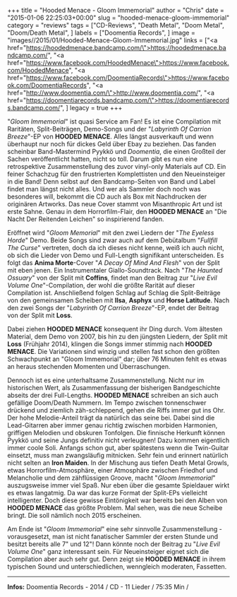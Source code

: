 +++
title = "Hooded Menace - Gloom Immemorial"
author = "Chris"
date = "2015-01-06 22:25:03+00:00"
slug = "hooded-menace-gloom-immemorial"
category = "reviews"
tags = ["CD-Reviews", "Death Metal", "Doom Metal", "Doom/Death Metal", ]
labels = ["Doomentia Records", ]
image = "images//2015/01/Hooded-Menace-Gloom-Immemorial.jpg"
links = ["<a href=\"https://hoodedmenace.bandcamp.com/\">https://hoodedmenace.bandcamp.com/</a>", "<a href=\"https://www.facebook.com/HoodedMenace\">https://www.facebook.com/HoodedMenace</a>", "<a href=\"https://www.facebook.com/DoomentiaRecords\">https://www.facebook.com/DoomentiaRecords</a>", "<a href=\"http://www.doomentia.com/\">http://www.doomentia.com/</a>", "<a href=\"https://doomentiarecords.bandcamp.com/\">https://doomentiarecords.bandcamp.com/</a>", ]
legacy = true
+++

"_Gloom Immemorial_" ist quasi Service am Fan! Es ist eine Compilation mit Raritäten, Split-Beiträgen, Demo-Songs und der "_Labyrinth Of Carrion Breeze_"-EP von **HOODED MENACE**. Alles längst ausverkauft und wenn überhaupt nur noch für dickes Geld über Ebay zu beziehen. Das fanden scheinbar Band-Mastermind Pyykkö und _Doomentia_, die einen Großteil der Sachen veröffentlicht hatten, nicht so toll. Darum gibt es nun eine retrospektive Zusammenstellung des zuvor vinyl-only Materials auf CD. Ein feiner Schachzug für den frustrierten Komplettisten und den Neueinsteiger in die Band! Denn selbst auf den Bandcamp-Seiten von Band und Label findet man längst nicht alles. Und wer als Sammler doch noch was besonderes will, bekommt die CD auch als Box mit Nachdrucken der originären Artworks. Das neue Cover stammt von Misanthropic Art und ist erste Sahne. Genau in dem Horrorfilm-Flair, den **HOODED MENACE** an "Die Nacht Der Reitenden Leichen" so inspirierend fanden.

Eröffnet wird "_Gloom Memorial_" mit den zwei Liedern der "_The Eyeless Horde_" Demo. Beide Songs sind zwar auch auf dem Debütalbum "_Fullfill The Curse_" vertreten, doch da ich dieses nicht kenne, weiß ich auch nicht, ob sich die Lieder von Demo und Full-Length signifikant unterscheiden. Es folgt das **Anima Morte**-Cover "_A Decay Of Mind And Flesh_" von der Split mit eben jenen. Ein Instrumentaler Giallo-Soundtrack. Nach "_The Haunted Ossuary_" von der Split mit **Coffins**, findet man den Beitrag zur "_Live Evil Volume One_"-Compilation, der wohl die größte Rarität auf dieser Compilation ist.
Anschließend folgen Schlag auf Schlag die Split-Beiträge von den gemeinsamen Scheiben mit **Ilsa**, **Asphyx** und **Horse Latitude**. Nach den zwei Songs der "_Labyrinth Of Carrion Breeze_"-EP, endet der Beitrag von der Split mit **Loss**.

Dabei ziehen **HOODED MENACE** konsequent ihr Ding durch. Vom ältesten Material, dem Demo von 2007, bis hin zu den jüngsten Liedern, der Split mit **Loss** (Frühjahr 2014), klingen die Songs immer stimmig nach **HOODED MENACE**. Die Variationen sind winzig und stellen fast schon den größten Schwachpunkt an "Gloom Immemorial" dar; über 76 Minuten fehlt es etwas an heraus stechenden Momenten und Überraschungen.

Dennoch ist es eine unterhaltsame Zusammenstellung. Nicht nur im historischen Wert, als Zusammenfassung der bisherigen Bandgeschichte abseits der drei Full-Lengths. **HOODED MENACE** schreiben an sich auch gefällige Doom/Death Nummern. Im Tempo zwischen tonnenschwer drückend und ziemlich zäh-schleppend, gehen die Riffs immer gut ins Ohr. Der hohe Melodie-Anteil trägt da natürlich das seine bei. Dabei sind die Lead-Gitarren aber immer genau richtig zwischen morbiden Harmonien, griffigen Melodien und obskuren Tonfolgen. Die finnische Herkunft können Pyykkö und seine Jungs definitiv nicht verleugnen!
Dazu kommen eigentlich immer coole Soli. Anfangs schon gut, aber spätestens wenn die Twin-Guitar einsetzt, muss man zwangsläufig mitnicken. Sehr fein und erinnert natürlich nicht selten an **Iron Maiden**.
In der Mischung aus tiefen Death Metal Growls, etwas Horrorfilm-Atmosphäre, einer Atmosphäre zwischen Friedhof und Melancholie und dem zähflüssigen Groove, macht "_Gloom Immemorial_" auszugsweise immer viel Spaß. Nur eben über die gesamte Spieldauer wirkt es etwas langatmig. Da war das kurze Format der Split-EPs vielleicht intelligenter. Doch diese gewisse Eintönigkeit war bereits bei den Alben von **HOODED MENACE** das größte Problem. Mal sehen, was die neue Scheibe bringt. Die soll nämlich noch 2015 erscheinen.

Am Ende ist "_Gloom Immemorial_" eine sehr sinnvolle Zusammenstellung - vorausgesetzt, man ist nicht fanatischer Sammler der ersten Stunde und besitzt bereits alle 7" und 12"! Dann könnte noch der Beitrag zu "_Live Evil Volume One_" ganz interessant sein. Für Neueinsteiger eignet sich die Compilation aber auch sehr gut. Denn zeigt sie **HOODED MENACE** in ihrem typischen Sound und unterschiedlichen, wenngleich moderaten, Fassetten.



---
**Infos:**
Doomentia Records - 2014 / 
CD - 11 Lieder / 75:35 Min / 
